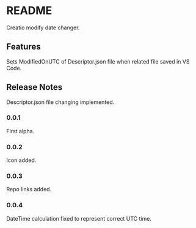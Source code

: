 # README

Creatio modify date changer.

## Features

Sets ModifiedOnUTC of Descriptor.json file when related file saved in VS Code.

## Release Notes

Descriptor.json file changing implemented.

### 0.0.1

First alpha.

### 0.0.2

Icon added.

### 0.0.3

Repo links added.

### 0.0.4

DateTime calculation fixed to represent correct UTC time.